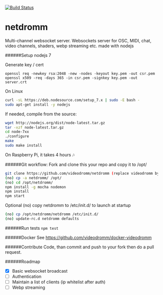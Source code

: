 [![Build Status](https://travis-ci.org/videodromm/netdromm.svg?branch=master)](https://travis-ci.org/videodromm/netdromm)

# netdromm
Multi-channel websocket server.
Websockets server for OSC, MIDI, chat, video channels, shaders, webp streaming etc. made with nodejs

######Setup nodejs 7

Generate key / cert

```
openssl req -newkey rsa:2048 -new -nodes -keyout key.pem -out csr.pem 
openssl x509 -req -days 365 -in csr.pem -signkey key.pem -out server.crt
```

On Linux

``` sh
curl -sL https://deb.nodesource.com/setup_7.x | sudo -E bash -
sudo apt-get install -y nodejs
```

If needed, compile from the source:

``` sh
wget http://nodejs.org/dist/node-latest.tar.gz
tar -xzf node-latest.tar.gz
cd node-7xx
./configure
make
sudo make install
```

On Raspberry Pi, it takes 4 hours :notes:

######Git workflow:
Fork and clone this your repo and copy it to /opt/

``` sh
git clone https://github.com/videodromm/netdromm (replace videodromm by your name)
(no) cp -a netdromm/ /opt/
(no) cd /opt/netdromm/
npm install -g mocha nodemon
npm install
npm start
```

Optional
(no) copy netdromm to /etc/init.d/ to launch at startup

``` sh
(no) cp /opt/netdromm/netdromm /etc/init.d/
(no) update-rc.d netdromm defaults
```

######Run tests
`npm test`

######Docker
See https://github.com/videodromm/docker-videodromm

######Contribute
Code, than commit and push to your fork then do a pull request.

######Roadmap
- [x] Basic websocket broadcast
- [ ] Authentication
- [ ] Maintain a list of clients (ip whitelist after auth)
- [ ] Webp streaming
